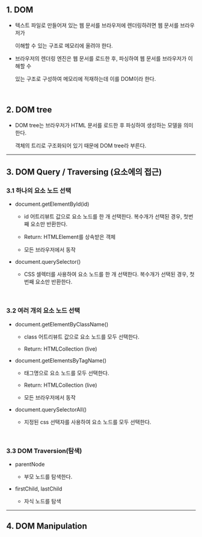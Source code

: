 ## 1. DOM

- 텍스트 파일로 만들어져 있는 웹 문서를 브라우저에 렌더링하려면 웹 문서를 브라우저가

    이해할 수 있는 구조로 메모리에 올려야 한다.

- 브라우저의 렌더링 엔진은 웹 문서를 로드한 후, 파싱하여 웹 문서를 브라우저가 이해할 수

    있는 구조로 구성하여 메모리에 적재하는데 이를 DOM이라 한다.

<br >

## 2. DOM tree

- DOM tree는 브라우저가 HTML 문서를 로드한 후 파싱하여 생성하는 모델을 의미한다.

    객체의 트리로 구조화되어 있기 때문에 DOM tree라 부른다.

<hr >

## 3. DOM Query / Traversing (요소에의 접근)

### 3.1 하나의 요소 노드 선택

- document.getElementById(id)

    - id 어트리뷰트 값으로 요소 노드를 한 개 선택한다. 복수개가 선택된 경우, 첫번째 요소만 반환한다.

    - Return: HTMLElement를 상속받은 객체

    - 모든 브라우저에서 동작

- document.querySelector()

    - CSS 셀렉터를 사용하여 요소 노드를 한 개 선택한다. 복수개가 선택된 경우, 첫번째 요소만 반환한다.

<br >

### 3.2 여러 개의 요소 노드 선택

- document.getElementByClassName()

    - class 어트리뷰트 값으로 요소 노드를 모두 선택한다.

    - Return: HTMLCollection (live)

- document.getElementsByTagName()

    - 태그명으로 요소 노드를 모두 선택한다.

    - Return: HTMLCollection (live)

    - 모든 브라우저에서 동작

- document.querySelectorAll()

    - 지정된 css 선택자를 사용하여 요소 노드를 모두 선택한다.

<br >

### 3.3 DOM Traversion(탐색)

- parentNode

    - 부모 노드를 탐색한다.

- firstChild, lastChild

    - 자식 노드를 탐색

<hr >

## 4. DOM Manipulation


